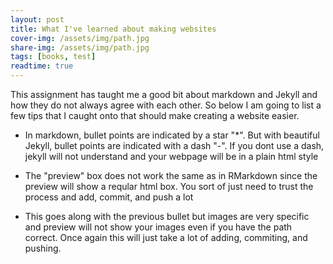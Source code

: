 ```yaml
---
layout: post
title: What I've learned about making websites
cover-img: /assets/img/path.jpg
share-img: /assets/img/path.jpg
tags: [books, test]
readtime: true
---
```


This assignment has taught me a good bit about markdown and Jekyll and how they do not always agree with each other. So below I am going to list a few tips that I caught onto that should make creating a website easier.

- In markdown, bullet points are indicated by a star "*". But with beautiful  Jekyll, bullet points are indicated with a dash "-". If you dont use a dash, jekyll will not understand and your webpage will be in a plain html style

- The "preview" box does not work the same as in RMarkdown since the preview will show a reqular html box. You sort of just need to trust the process and add, commit, and push a lot

- This goes along with the previous bullet but images are very specific and preview will not show your images even if you have the path correct. Once again this will just take a lot of adding, commiting, and pushing.
